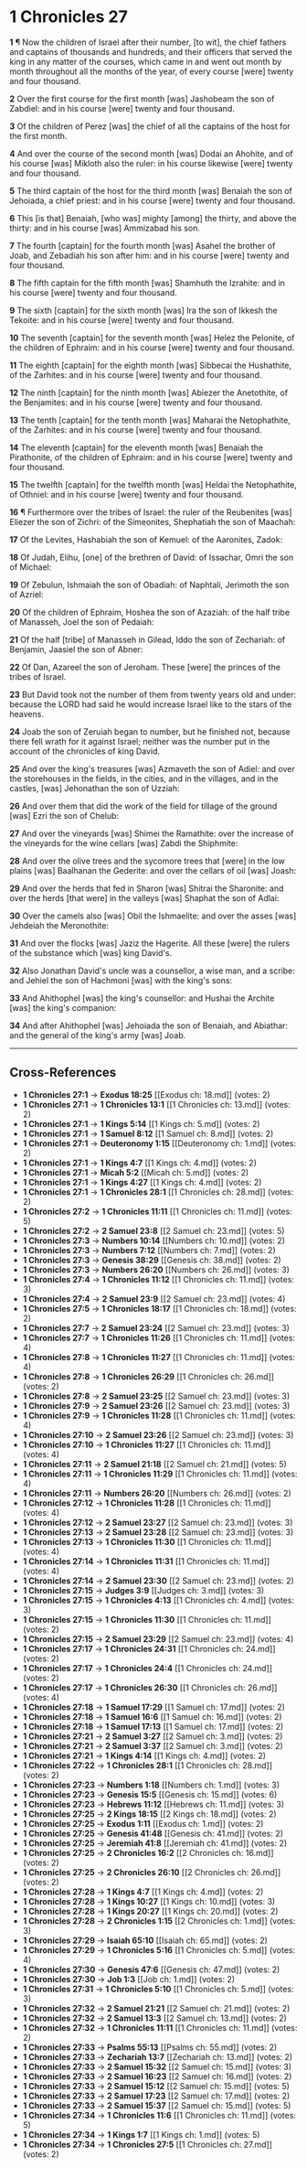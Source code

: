 # 1 Chronicles 27

**1** ¶ Now the children of Israel after their number, [to wit], the chief fathers and captains of thousands and hundreds, and their officers that served the king in any matter of the courses, which came in and went out month by month throughout all the months of the year, of every course [were] twenty and four thousand.

**2** Over the first course for the first month [was] Jashobeam the son of Zabdiel: and in his course [were] twenty and four thousand.

**3** Of the children of Perez [was] the chief of all the captains of the host for the first month.

**4** And over the course of the second month [was] Dodai an Ahohite, and of his course [was] Mikloth also the ruler: in his course likewise [were] twenty and four thousand.

**5** The third captain of the host for the third month [was] Benaiah the son of Jehoiada, a chief priest: and in his course [were] twenty and four thousand.

**6** This [is that] Benaiah, [who was] mighty [among] the thirty, and above the thirty: and in his course [was] Ammizabad his son.

**7** The fourth [captain] for the fourth month [was] Asahel the brother of Joab, and Zebadiah his son after him: and in his course [were] twenty and four thousand.

**8** The fifth captain for the fifth month [was] Shamhuth the Izrahite: and in his course [were] twenty and four thousand.

**9** The sixth [captain] for the sixth month [was] Ira the son of Ikkesh the Tekoite: and in his course [were] twenty and four thousand.

**10** The seventh [captain] for the seventh month [was] Helez the Pelonite, of the children of Ephraim: and in his course [were] twenty and four thousand.

**11** The eighth [captain] for the eighth month [was] Sibbecai the Hushathite, of the Zarhites: and in his course [were] twenty and four thousand.

**12** The ninth [captain] for the ninth month [was] Abiezer the Anetothite, of the Benjamites: and in his course [were] twenty and four thousand.

**13** The tenth [captain] for the tenth month [was] Maharai the Netophathite, of the Zarhites: and in his course [were] twenty and four thousand.

**14** The eleventh [captain] for the eleventh month [was] Benaiah the Pirathonite, of the children of Ephraim: and in his course [were] twenty and four thousand.

**15** The twelfth [captain] for the twelfth month [was] Heldai the Netophathite, of Othniel: and in his course [were] twenty and four thousand.

**16** ¶ Furthermore over the tribes of Israel: the ruler of the Reubenites [was] Eliezer the son of Zichri: of the Simeonites, Shephatiah the son of Maachah:

**17** Of the Levites, Hashabiah the son of Kemuel: of the Aaronites, Zadok:

**18** Of Judah, Elihu, [one] of the brethren of David: of Issachar, Omri the son of Michael:

**19** Of Zebulun, Ishmaiah the son of Obadiah: of Naphtali, Jerimoth the son of Azriel:

**20** Of the children of Ephraim, Hoshea the son of Azaziah: of the half tribe of Manasseh, Joel the son of Pedaiah:

**21** Of the half [tribe] of Manasseh in Gilead, Iddo the son of Zechariah: of Benjamin, Jaasiel the son of Abner:

**22** Of Dan, Azareel the son of Jeroham. These [were] the princes of the tribes of Israel.

**23** But David took not the number of them from twenty years old and under: because the LORD had said he would increase Israel like to the stars of the heavens.

**24** Joab the son of Zeruiah began to number, but he finished not, because there fell wrath for it against Israel; neither was the number put in the account of the chronicles of king David.

**25** And over the king's treasures [was] Azmaveth the son of Adiel: and over the storehouses in the fields, in the cities, and in the villages, and in the castles, [was] Jehonathan the son of Uzziah:

**26** And over them that did the work of the field for tillage of the ground [was] Ezri the son of Chelub:

**27** And over the vineyards [was] Shimei the Ramathite: over the increase of the vineyards for the wine cellars [was] Zabdi the Shiphmite:

**28** And over the olive trees and the sycomore trees that [were] in the low plains [was] Baalhanan the Gederite: and over the cellars of oil [was] Joash:

**29** And over the herds that fed in Sharon [was] Shitrai the Sharonite: and over the herds [that were] in the valleys [was] Shaphat the son of Adlai:

**30** Over the camels also [was] Obil the Ishmaelite: and over the asses [was] Jehdeiah the Meronothite:

**31** And over the flocks [was] Jaziz the Hagerite. All these [were] the rulers of the substance which [was] king David's.

**32** Also Jonathan David's uncle was a counsellor, a wise man, and a scribe: and Jehiel the son of Hachmoni [was] with the king's sons:

**33** And Ahithophel [was] the king's counsellor: and Hushai the Archite [was] the king's companion:

**34** And after Ahithophel [was] Jehoiada the son of Benaiah, and Abiathar: and the general of the king's army [was] Joab.

---

## Cross-References

- **1 Chronicles 27:1** → **Exodus 18:25** [[Exodus ch: 18.md]] (votes: 2)
- **1 Chronicles 27:1** → **1 Chronicles 13:1** [[1 Chronicles ch: 13.md]] (votes: 2)
- **1 Chronicles 27:1** → **1 Kings 5:14** [[1 Kings ch: 5.md]] (votes: 2)
- **1 Chronicles 27:1** → **1 Samuel 8:12** [[1 Samuel ch: 8.md]] (votes: 2)
- **1 Chronicles 27:1** → **Deuteronomy 1:15** [[Deuteronomy ch: 1.md]] (votes: 2)
- **1 Chronicles 27:1** → **1 Kings 4:7** [[1 Kings ch: 4.md]] (votes: 2)
- **1 Chronicles 27:1** → **Micah 5:2** [[Micah ch: 5.md]] (votes: 2)
- **1 Chronicles 27:1** → **1 Kings 4:27** [[1 Kings ch: 4.md]] (votes: 2)
- **1 Chronicles 27:1** → **1 Chronicles 28:1** [[1 Chronicles ch: 28.md]] (votes: 2)
- **1 Chronicles 27:2** → **1 Chronicles 11:11** [[1 Chronicles ch: 11.md]] (votes: 5)
- **1 Chronicles 27:2** → **2 Samuel 23:8** [[2 Samuel ch: 23.md]] (votes: 5)
- **1 Chronicles 27:3** → **Numbers 10:14** [[Numbers ch: 10.md]] (votes: 2)
- **1 Chronicles 27:3** → **Numbers 7:12** [[Numbers ch: 7.md]] (votes: 2)
- **1 Chronicles 27:3** → **Genesis 38:29** [[Genesis ch: 38.md]] (votes: 2)
- **1 Chronicles 27:3** → **Numbers 26:20** [[Numbers ch: 26.md]] (votes: 3)
- **1 Chronicles 27:4** → **1 Chronicles 11:12** [[1 Chronicles ch: 11.md]] (votes: 3)
- **1 Chronicles 27:4** → **2 Samuel 23:9** [[2 Samuel ch: 23.md]] (votes: 4)
- **1 Chronicles 27:5** → **1 Chronicles 18:17** [[1 Chronicles ch: 18.md]] (votes: 2)
- **1 Chronicles 27:7** → **2 Samuel 23:24** [[2 Samuel ch: 23.md]] (votes: 3)
- **1 Chronicles 27:7** → **1 Chronicles 11:26** [[1 Chronicles ch: 11.md]] (votes: 4)
- **1 Chronicles 27:8** → **1 Chronicles 11:27** [[1 Chronicles ch: 11.md]] (votes: 4)
- **1 Chronicles 27:8** → **1 Chronicles 26:29** [[1 Chronicles ch: 26.md]] (votes: 2)
- **1 Chronicles 27:8** → **2 Samuel 23:25** [[2 Samuel ch: 23.md]] (votes: 3)
- **1 Chronicles 27:9** → **2 Samuel 23:26** [[2 Samuel ch: 23.md]] (votes: 3)
- **1 Chronicles 27:9** → **1 Chronicles 11:28** [[1 Chronicles ch: 11.md]] (votes: 4)
- **1 Chronicles 27:10** → **2 Samuel 23:26** [[2 Samuel ch: 23.md]] (votes: 3)
- **1 Chronicles 27:10** → **1 Chronicles 11:27** [[1 Chronicles ch: 11.md]] (votes: 4)
- **1 Chronicles 27:11** → **2 Samuel 21:18** [[2 Samuel ch: 21.md]] (votes: 5)
- **1 Chronicles 27:11** → **1 Chronicles 11:29** [[1 Chronicles ch: 11.md]] (votes: 4)
- **1 Chronicles 27:11** → **Numbers 26:20** [[Numbers ch: 26.md]] (votes: 2)
- **1 Chronicles 27:12** → **1 Chronicles 11:28** [[1 Chronicles ch: 11.md]] (votes: 4)
- **1 Chronicles 27:12** → **2 Samuel 23:27** [[2 Samuel ch: 23.md]] (votes: 3)
- **1 Chronicles 27:13** → **2 Samuel 23:28** [[2 Samuel ch: 23.md]] (votes: 3)
- **1 Chronicles 27:13** → **1 Chronicles 11:30** [[1 Chronicles ch: 11.md]] (votes: 4)
- **1 Chronicles 27:14** → **1 Chronicles 11:31** [[1 Chronicles ch: 11.md]] (votes: 4)
- **1 Chronicles 27:14** → **2 Samuel 23:30** [[2 Samuel ch: 23.md]] (votes: 2)
- **1 Chronicles 27:15** → **Judges 3:9** [[Judges ch: 3.md]] (votes: 3)
- **1 Chronicles 27:15** → **1 Chronicles 4:13** [[1 Chronicles ch: 4.md]] (votes: 3)
- **1 Chronicles 27:15** → **1 Chronicles 11:30** [[1 Chronicles ch: 11.md]] (votes: 2)
- **1 Chronicles 27:15** → **2 Samuel 23:29** [[2 Samuel ch: 23.md]] (votes: 4)
- **1 Chronicles 27:17** → **1 Chronicles 24:31** [[1 Chronicles ch: 24.md]] (votes: 2)
- **1 Chronicles 27:17** → **1 Chronicles 24:4** [[1 Chronicles ch: 24.md]] (votes: 2)
- **1 Chronicles 27:17** → **1 Chronicles 26:30** [[1 Chronicles ch: 26.md]] (votes: 4)
- **1 Chronicles 27:18** → **1 Samuel 17:29** [[1 Samuel ch: 17.md]] (votes: 2)
- **1 Chronicles 27:18** → **1 Samuel 16:6** [[1 Samuel ch: 16.md]] (votes: 2)
- **1 Chronicles 27:18** → **1 Samuel 17:13** [[1 Samuel ch: 17.md]] (votes: 2)
- **1 Chronicles 27:21** → **2 Samuel 3:27** [[2 Samuel ch: 3.md]] (votes: 2)
- **1 Chronicles 27:21** → **2 Samuel 3:37** [[2 Samuel ch: 3.md]] (votes: 2)
- **1 Chronicles 27:21** → **1 Kings 4:14** [[1 Kings ch: 4.md]] (votes: 2)
- **1 Chronicles 27:22** → **1 Chronicles 28:1** [[1 Chronicles ch: 28.md]] (votes: 2)
- **1 Chronicles 27:23** → **Numbers 1:18** [[Numbers ch: 1.md]] (votes: 3)
- **1 Chronicles 27:23** → **Genesis 15:5** [[Genesis ch: 15.md]] (votes: 6)
- **1 Chronicles 27:23** → **Hebrews 11:12** [[Hebrews ch: 11.md]] (votes: 3)
- **1 Chronicles 27:25** → **2 Kings 18:15** [[2 Kings ch: 18.md]] (votes: 2)
- **1 Chronicles 27:25** → **Exodus 1:11** [[Exodus ch: 1.md]] (votes: 2)
- **1 Chronicles 27:25** → **Genesis 41:48** [[Genesis ch: 41.md]] (votes: 2)
- **1 Chronicles 27:25** → **Jeremiah 41:8** [[Jeremiah ch: 41.md]] (votes: 2)
- **1 Chronicles 27:25** → **2 Chronicles 16:2** [[2 Chronicles ch: 16.md]] (votes: 2)
- **1 Chronicles 27:25** → **2 Chronicles 26:10** [[2 Chronicles ch: 26.md]] (votes: 2)
- **1 Chronicles 27:28** → **1 Kings 4:7** [[1 Kings ch: 4.md]] (votes: 2)
- **1 Chronicles 27:28** → **1 Kings 10:27** [[1 Kings ch: 10.md]] (votes: 3)
- **1 Chronicles 27:28** → **1 Kings 20:27** [[1 Kings ch: 20.md]] (votes: 2)
- **1 Chronicles 27:28** → **2 Chronicles 1:15** [[2 Chronicles ch: 1.md]] (votes: 3)
- **1 Chronicles 27:29** → **Isaiah 65:10** [[Isaiah ch: 65.md]] (votes: 2)
- **1 Chronicles 27:29** → **1 Chronicles 5:16** [[1 Chronicles ch: 5.md]] (votes: 4)
- **1 Chronicles 27:30** → **Genesis 47:6** [[Genesis ch: 47.md]] (votes: 2)
- **1 Chronicles 27:30** → **Job 1:3** [[Job ch: 1.md]] (votes: 2)
- **1 Chronicles 27:31** → **1 Chronicles 5:10** [[1 Chronicles ch: 5.md]] (votes: 3)
- **1 Chronicles 27:32** → **2 Samuel 21:21** [[2 Samuel ch: 21.md]] (votes: 2)
- **1 Chronicles 27:32** → **2 Samuel 13:3** [[2 Samuel ch: 13.md]] (votes: 2)
- **1 Chronicles 27:32** → **1 Chronicles 11:11** [[1 Chronicles ch: 11.md]] (votes: 2)
- **1 Chronicles 27:33** → **Psalms 55:13** [[Psalms ch: 55.md]] (votes: 2)
- **1 Chronicles 27:33** → **Zechariah 13:7** [[Zechariah ch: 13.md]] (votes: 2)
- **1 Chronicles 27:33** → **2 Samuel 15:32** [[2 Samuel ch: 15.md]] (votes: 3)
- **1 Chronicles 27:33** → **2 Samuel 16:23** [[2 Samuel ch: 16.md]] (votes: 2)
- **1 Chronicles 27:33** → **2 Samuel 15:12** [[2 Samuel ch: 15.md]] (votes: 5)
- **1 Chronicles 27:33** → **2 Samuel 17:23** [[2 Samuel ch: 17.md]] (votes: 2)
- **1 Chronicles 27:33** → **2 Samuel 15:37** [[2 Samuel ch: 15.md]] (votes: 5)
- **1 Chronicles 27:34** → **1 Chronicles 11:6** [[1 Chronicles ch: 11.md]] (votes: 5)
- **1 Chronicles 27:34** → **1 Kings 1:7** [[1 Kings ch: 1.md]] (votes: 5)
- **1 Chronicles 27:34** → **1 Chronicles 27:5** [[1 Chronicles ch: 27.md]] (votes: 2)
